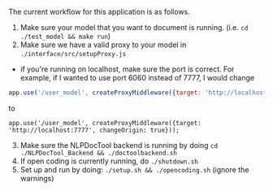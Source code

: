 The current workflow for this application is as follows.

1. Make sure your model that you want to document is running. (i.e. `cd ./test_model && make run`)
2. Make sure we have a valid proxy to your model in `./interface/src/setupProxy.js`
- if you're running on localhost, make sure the port is correct.
For example, if I wanted to use port 6060 instead of 7777, I would change
```js
app.use('/user_model', createProxyMiddleware({target: 'http://localhost:5555', changeOrigin: true}));
```
to
```
app.use('/user_model', createProxyMiddleware({target: 'http://localhost:7777', changeOrigin: true}));
```

3. Make sure the NLPDocTool backend is running by doing `cd ./NLPDocTool_Backend && ./doctoolbackend.sh`
4. If open coding is currently running, do `./shutdown.sh`
5. Set up and run by doing: `./setup.sh && ./opencoding.sh` (ignore the warnings)
